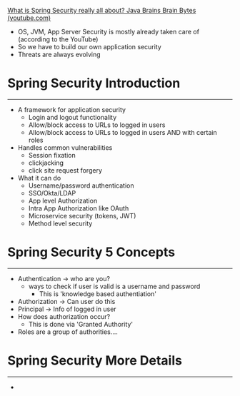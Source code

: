 [What is Spring Security really all about? Java Brains Brain Bytes (youtube.com)](https://www.youtube.com/watch?v=sm-8qfMWEV8&list=PLqq-6Pq4lTTYTEooakHchTGglSvkZAjnE)

- OS, JVM, App Server Security is mostly already taken care of (according to the YouTube)
- So we have to build our own application security
- Threats are always evolving

# Spring Security Introduction
---
- A framework for application security
	- Login and logout functionality
	- Allow/block access to URLs to logged in users
	- Allow/block access to URLs to logged in users AND with certain roles
- Handles common vulnerabilities
	- Session fixation
	- clickjacking
	- click site request forgery
- What it can do
	- Username/password authentication
	- SSO/Okta/LDAP
	- App level Authorization
	- Intra App Authorization like OAuth
	- Microservice security (tokens, JWT)
	- Method level security


# Spring Security 5 Concepts
---
- Authentication -> who are you?
	- ways to check if user is valid is a username and password
		- This is 'knowledge based authentiation'
- Authorization -> Can user do this
- Principal -> Info of logged in user
- How does authorization occur?
	- This is done via 'Granted Authority'
- Roles are a group of authorities....
# Spring Security More Details
---
- 